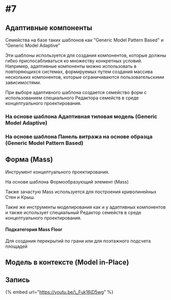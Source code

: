 # \#7

## Адаптивные компоненты

Семейства на базе таких шаблонов как "Generic Model Pattern Based" и “Generic Model Adaptive”

Эти шаблоны используется для создания компонентов, которые должны гибко приспосабливаться ко множеству конкретных условий. Например, адаптивные компоненты можно использовать в повторяющихся системах, формируемых путем создания массива нескольких компонентов, которые ограничиваются пользовательскими зависимостями.

При выборе адаптивного шаблона создается семейство форм с использованием специального Редактора семейств в среде концептуального проектирования.

### На основе шаблона Адаптивная типовая модель \(Generic Model Adaptive\)

### На основе шаблона Панель витража на основе образца \(Generic Model Pattern Based\)

## Форма \(Mass\)

Инструмент концептуального проектирования.

На основе шаблона Формообразующий элемент \(Mass\)

Также зачастую Mass используется для построения криволинейных Стен и Крыш.

Такие же инструменты моделирования как и у адаптивных компонентов и также использует специальный Редактор семейств в среде концептуального проектирования.

#### Подкатегория Mass Floor

Для создания перекрытий по грани или для поэтажного подсчета площадей

## Модель в контексте \(Model in-Place\)

## Запись

{% embed url="https://youtu.be/\_Fuk16jD5wg" %}



